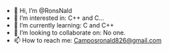 - 👋 Hi, I’m @RonsNald
- 👀 I’m interested in: C++ and C...
- 🌱 I’m currently learning: C and C++
- 💞️ I’m looking to collaborate on: No one.
- 📫 How to reach me: Camposronald826@gmail.com

<!---
Welcome to my profile! ✨beyond blessed...✨
--->
